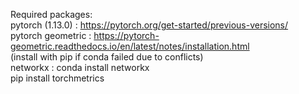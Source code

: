 Required packages:
<br>pytorch (1.13.0) : https://pytorch.org/get-started/previous-versions/
<br>pytorch geometric : https://pytorch-geometric.readthedocs.io/en/latest/notes/installation.html
<br> (install with pip if conda failed due to conflicts)
<br>networkx : conda install networkx 
<br> pip install torchmetrics
